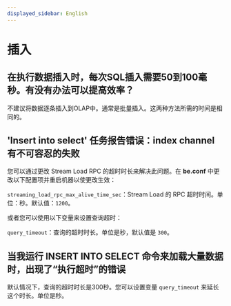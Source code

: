 ```yaml
---
displayed_sidebar: English
---
```


# 插入

## 在执行数据插入时，每次SQL插入需要50到100毫秒。有没有办法可以提高效率？

不建议将数据逐条插入到OLAP中。通常是批量插入。这两种方法所需的时间是相同的。

## 'Insert into select' 任务报告错误：index channel 有不可容忍的失败

您可以通过更改 Stream Load RPC 的超时时长来解决此问题。在 **be.conf** 中更改以下配置项并重启机器以使更改生效：

`streaming_load_rpc_max_alive_time_sec`：Stream Load 的 RPC 超时时间。单位：秒。默认值：`1200`。

或者您可以使用以下变量来设置查询超时：

`query_timeout`：查询的超时时长。单位是秒，默认值是 `300`。

## 当我运行 INSERT INTO SELECT 命令来加载大量数据时，出现了“执行超时”的错误

默认情况下，查询的超时时长是300秒。您可以设置变量 `query_timeout` 来延长这个时长。单位是秒。